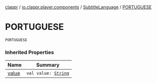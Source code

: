 [clappr](../../index.md) / [io.clappr.player.components](../index.md) / [SubtitleLanguage](index.md) / [PORTUGUESE](./-p-o-r-t-u-g-u-e-s-e.md)

# PORTUGUESE

`PORTUGUESE`

### Inherited Properties

| Name | Summary |
|---|---|
| [value](value.md) | `val value: `[`String`](https://kotlinlang.org/api/latest/jvm/stdlib/kotlin/-string/index.html) |
